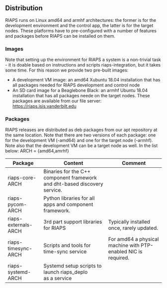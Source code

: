 
## Distribution

RIAPS runs on Linux amd64 and armhf architectures: the former is for the development environment and the control app, the latter is for the target nodes. These platforms have to pre-configured with a number of features and packages before RIAPS can be installed on them.

### Images

Note that setting up the environment for RIAPS a system is a non-trivial task - it is doable based on instructions and scripts riaps-integration, but it takes some time. For this reason we provide two pre-built images:
- A development VM image: an amd64 Xubuntu 18.04 installation that has all packages needed for RIAPS development and control node
- An SD card image for a Beaglebone Black: an armhf Ubuntu 18.04 installation that has all packages neede on the target nodes.
These packages are available from our file server: https://riaps.isis.vanderbilt.edu

### Packages

RIAPS releases are distributed as deb packages from our apt repository at the same location. Note that there are two versions of each package: one for the development VM (-amd64) and one for the target node (-armhf). Note also that the development VM can be a target node as well. In the list below: ARCH = {amd64,amrhf}

Package                 | Content                              | Comment
------------------------|--------------------------------------|---------
riaps-core-ARCH         | Binaries for the C++ component framework and dht-based discovery service. | 
riaps-pycom-ARCH        | Python libraries for all apps and component framework. | 
riaps-externals-ARCH    | 3rd part support libraries for RIAPS  | Typically installed once, rarely updated. 
riaps-timesync-ARCH     | Scripts and tools for time-sync service | For amd64 a physical machine with PTP-enabled NIC is required. 
riaps-systemd-ARCH      | Systemd setup scripts to launch riaps_deplo <br> as a service | 
